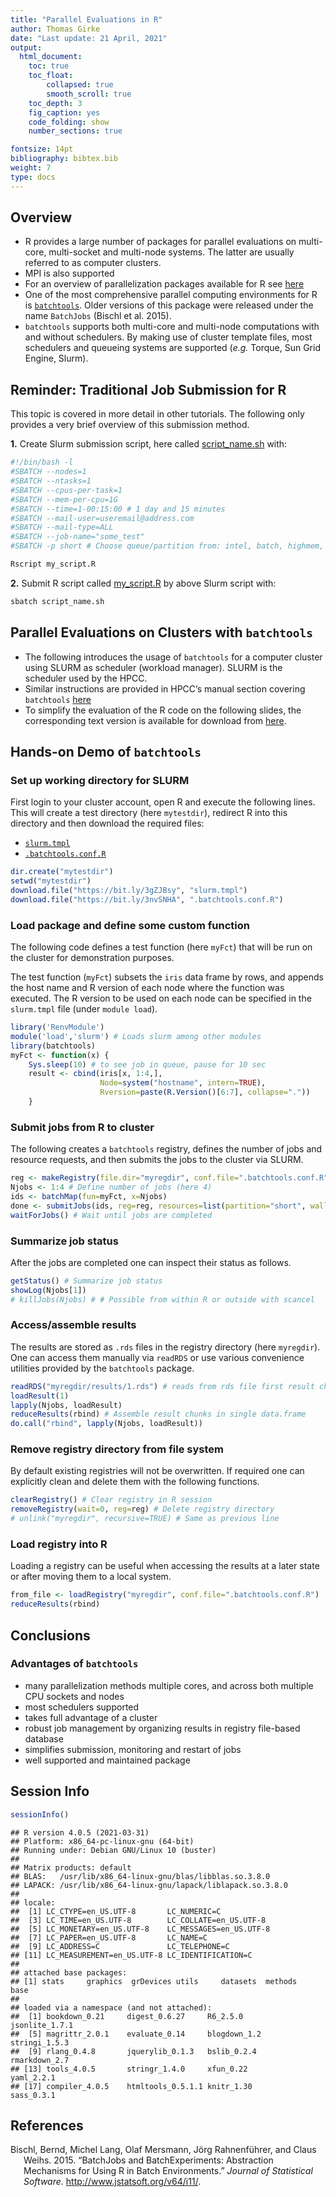 ```yaml
---
title: "Parallel Evaluations in R"
author: Thomas Girke
date: "Last update: 21 April, 2021" 
output:
  html_document:
    toc: true
    toc_float:
        collapsed: true
        smooth_scroll: true
    toc_depth: 3
    fig_caption: yes
    code_folding: show
    number_sections: true

fontsize: 14pt
bibliography: bibtex.bib
weight: 7
type: docs
---
```


<!--
- Compile from command-line
Rscript -e "rmarkdown::render('rparallel.Rmd', c('html_document'), clean=F); knitr::knit('rparallel.Rmd', tangle=TRUE)"
-->

## Overview

-   R provides a large number of packages for parallel evaluations on multi-core, multi-socket and multi-node systems. The latter are usually referred to as computer clusters.
-   MPI is also supported
-   For an overview of parallelization packages available for R see [here](https://cran.r-project.org/web/views/HighPerformanceComputing.html)
-   One of the most comprehensive parallel computing environments for R is
    [`batchtools`](https://mllg.github.io/batchtools/articles/batchtools.html#migration). Older versions of this package were released under the name `BatchJobs` (Bischl et al. 2015).
-   `batchtools` supports both multi-core and multi-node computations with and without schedulers. By making use of
    cluster template files, most schedulers and queueing systems are supported (*e.g.* Torque, Sun Grid Engine, Slurm).

## Reminder: Traditional Job Submission for R

This topic is covered in more detail in other tutorials. The following only provides a very brief overview of this submission method.

**1.** Create Slurm submission script, here called [script\_name.sh](https://raw.githubusercontent.com/tgirke/GEN242/main/static/custom/slides/R_for_HPC/demo_files/script_name.sh) with:

``` bash
#!/bin/bash -l
#SBATCH --nodes=1
#SBATCH --ntasks=1
#SBATCH --cpus-per-task=1
#SBATCH --mem-per-cpu=1G
#SBATCH --time=1-00:15:00 # 1 day and 15 minutes
#SBATCH --mail-user=useremail@address.com
#SBATCH --mail-type=ALL
#SBATCH --job-name="some_test"
#SBATCH -p short # Choose queue/partition from: intel, batch, highmem, gpu, short

Rscript my_script.R
```

**2.** Submit R script called [my\_script.R](https://raw.githubusercontent.com/tgirke/GEN242/main/static/custom/slides/R_for_HPC/demo_files/my_script.R) by above Slurm script with:

``` bash
sbatch script_name.sh
```

## Parallel Evaluations on Clusters with `batchtools`

-   The following introduces the usage of `batchtools` for a computer cluster
    using SLURM as scheduler (workload manager). SLURM is the scheduler used by
    the HPCC.
-   Similar instructions are provided in HPCC’s manual section covering
    `batchtools`
    [here](https://hpcc.ucr.edu/manuals_linux-cluster_parallelR.html)
-   To simplify the evaluation of the R code on the following slides, the
    corresponding text version is available for download from
    [here](https://raw.githubusercontent.com/ucr-hpcc/ucr-hpcc.github.io/master/presentations/2020-12-18_Workshop/R_for_HPC/demo_files/R_for_HPC_demo.R).

## Hands-on Demo of `batchtools`

### Set up working directory for SLURM

First login to your cluster account, open R and execute the following lines. This will
create a test directory (here `mytestdir`), redirect R into this directory and then download
the required files:

-   [`slurm.tmpl`](https://github.com/tgirke/GEN242/blob/main/content/en/manuals/rparallel/demo_files/slurm.tmpl)
-   [`.batchtools.conf.R`](https://github.com/tgirke/GEN242/blob/main/content/en/manuals/rparallel/demo_files/.batchtools.conf.R)

``` r
dir.create("mytestdir")
setwd("mytestdir")
download.file("https://bit.ly/3gZJBsy", "slurm.tmpl")
download.file("https://bit.ly/3nvSNHA", ".batchtools.conf.R")
```

### Load package and define some custom function

The following code defines a test function (here `myFct`) that will be run on the cluster for demonstration
purposes.

The test function (`myFct`) subsets the `iris` data frame by rows, and appends the host name and R version of each
node where the function was executed. The R version to be used on each node can be
specified in the `slurm.tmpl` file (under `module load`).

``` r
library('RenvModule')
module('load','slurm') # Loads slurm among other modules
library(batchtools)
myFct <- function(x) {
    Sys.sleep(10) # to see job in queue, pause for 10 sec
    result <- cbind(iris[x, 1:4,],
                    Node=system("hostname", intern=TRUE),
                    Rversion=paste(R.Version()[6:7], collapse="."))
    }
```

### Submit jobs from R to cluster

The following creates a `batchtools` registry, defines the number of jobs and resource requests, and then submits the jobs to the cluster
via SLURM.

``` r
reg <- makeRegistry(file.dir="myregdir", conf.file=".batchtools.conf.R")
Njobs <- 1:4 # Define number of jobs (here 4)
ids <- batchMap(fun=myFct, x=Njobs) 
done <- submitJobs(ids, reg=reg, resources=list(partition="short", walltime=120, ntasks=1, ncpus=1, memory=1024))
waitForJobs() # Wait until jobs are completed
```

### Summarize job status

After the jobs are completed one can inspect their status as follows.

``` r
getStatus() # Summarize job status
showLog(Njobs[1])
# killJobs(Njobs) # # Possible from within R or outside with scancel
```

### Access/assemble results

The results are stored as `.rds` files in the registry directory (here `myregdir`). One
can access them manually via `readRDS` or use various convenience utilities provided
by the `batchtools` package.

``` r
readRDS("myregdir/results/1.rds") # reads from rds file first result chunk
loadResult(1) 
lapply(Njobs, loadResult)
reduceResults(rbind) # Assemble result chunks in single data.frame
do.call("rbind", lapply(Njobs, loadResult))
```

### Remove registry directory from file system

By default existing registries will not be overwritten. If required one can explicitly
clean and delete them with the following functions.

``` r
clearRegistry() # Clear registry in R session
removeRegistry(wait=0, reg=reg) # Delete registry directory
# unlink("myregdir", recursive=TRUE) # Same as previous line
```

### Load registry into R

Loading a registry can be useful when accessing the results at a later state or
after moving them to a local system.

``` r
from_file <- loadRegistry("myregdir", conf.file=".batchtools.conf.R")
reduceResults(rbind)
```

## Conclusions

### Advantages of `batchtools`

-   many parallelization methods multiple cores, and across both multiple CPU sockets and nodes
-   most schedulers supported
-   takes full advantage of a cluster
-   robust job management by organizing results in registry file-based database
-   simplifies submission, monitoring and restart of jobs
-   well supported and maintained package

## Session Info

``` r
sessionInfo()
```

    ## R version 4.0.5 (2021-03-31)
    ## Platform: x86_64-pc-linux-gnu (64-bit)
    ## Running under: Debian GNU/Linux 10 (buster)
    ## 
    ## Matrix products: default
    ## BLAS:   /usr/lib/x86_64-linux-gnu/blas/libblas.so.3.8.0
    ## LAPACK: /usr/lib/x86_64-linux-gnu/lapack/liblapack.so.3.8.0
    ## 
    ## locale:
    ##  [1] LC_CTYPE=en_US.UTF-8       LC_NUMERIC=C              
    ##  [3] LC_TIME=en_US.UTF-8        LC_COLLATE=en_US.UTF-8    
    ##  [5] LC_MONETARY=en_US.UTF-8    LC_MESSAGES=en_US.UTF-8   
    ##  [7] LC_PAPER=en_US.UTF-8       LC_NAME=C                 
    ##  [9] LC_ADDRESS=C               LC_TELEPHONE=C            
    ## [11] LC_MEASUREMENT=en_US.UTF-8 LC_IDENTIFICATION=C       
    ## 
    ## attached base packages:
    ## [1] stats     graphics  grDevices utils     datasets  methods   base     
    ## 
    ## loaded via a namespace (and not attached):
    ##  [1] bookdown_0.21     digest_0.6.27     R6_2.5.0          jsonlite_1.7.1   
    ##  [5] magrittr_2.0.1    evaluate_0.14     blogdown_1.2      stringi_1.5.3    
    ##  [9] rlang_0.4.8       jquerylib_0.1.3   bslib_0.2.4       rmarkdown_2.7    
    ## [13] tools_4.0.5       stringr_1.4.0     xfun_0.22         yaml_2.2.1       
    ## [17] compiler_4.0.5    htmltools_0.5.1.1 knitr_1.30        sass_0.3.1

## References

<div id="refs" class="references csl-bib-body hanging-indent">

<div id="ref-Bischl2015-rf" class="csl-entry">

Bischl, Bernd, Michel Lang, Olaf Mersmann, Jörg Rahnenführer, and Claus Weihs. 2015. “<span class="nocase">BatchJobs and BatchExperiments: Abstraction Mechanisms for Using R in Batch Environments</span>.” *Journal of Statistical Software*. <http://www.jstatsoft.org/v64/i11/>.

</div>

</div>
